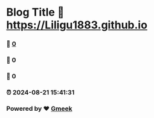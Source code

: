 # Blog Title :link: https://Liligu1883.github.io 
### :page_facing_up: [0](https://Liligu1883.github.io/tag.html) 
### :speech_balloon: 0 
### :hibiscus: 0 
### :alarm_clock: 2024-08-21 15:41:31 
### Powered by :heart: [Gmeek](https://github.com/Meekdai/Gmeek)
